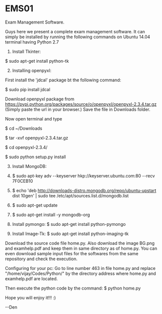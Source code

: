 # EMS01
Exam Management Software. 

Guys here we present a complete exam management software. It can simply be installed by running the following commands on Ubuntu 14.04 terminal having Python 2.7


1. Install Tkinter:

$ sudo apt-get install python-tk


2. Installing openpyxl:

First install the 'jdcal' package bt the following command:

   $ sudo pip install jdcal

Download openpyxl package from https://pypi.python.org/packages/source/o/openpyxl/openpyxl-2.3.4.tar.gz (Simply paste the url in your browser.) Save the file in Downloads folder.

Now open terminal and type

 $ cd ~/Downloads

 $ tar -xvf openpyxl-2.3.4.tar.gz

 $ cd openpyxl-2.3.4/

 $ sudo python setup.py install


3. Install MongoDB:

 1. $ sudo apt-key adv --keyserver hkp://keyserver.ubuntu.com:80 --recv 7F0CEB10

 2. $ echo 'deb http://downloads-distro.mongodb.org/repo/ubuntu-upstart dist 10gen' | sudo tee /etc/apt/sources.list.d/mongodb.list

 3. $ sudo apt-get update

 4. $ sudo apt-get install -y mongodb-org



4. Install pymongo:
 $ sudo apt-get install python-pymongo

5. Install Image-Tk:
 $ sudo apt-get install python-imaging-tk

Download the source code file home.py.
Also download the image BG.png and examhelp.pdf and keep them in same directory as of home.py.
You can even download sample input files for the softwares from the same repository and check the execution.

Configuring for your pc:
Go to line number 463 in file home.py and replace "/home/vijay/Codes/Python/" by the directory address where home.py and examhelp.pdf are located.

Then execute the python code by the command: $  python home.py

Hope you will enjoy it!!! :)

--Den
